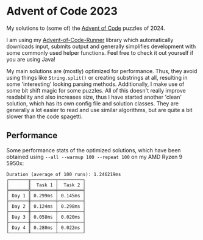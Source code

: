 # Advent of Code 2023

My solutions to (some of) the [Advent of Code](https://adventofcode.com) puzzles of 2024.

I am using my [Advent-of-Code-Runner](https://github.com/Rc-Cookie/advent-of-code-runner) library
which automatically downloads input, submits output and generally simplifies development with some
commonly used helper functions. Feel free to check it out yourself if you are using Java!

My main solutions are (mostly) optimized for performance.
Thus, they avoid using things like `String.split()` or creating substrings at all, resulting in some 'interesting' looking parsing methods.
Additionally, I make use of some bit shift magic for some puzzles.
All of this doesn't really improve readability and also increases size, thus I have started another 'clean' solution, which has its own config file and solution classes.
They are generally a lot easier to read and use similar algorithms, but are quite a bit slower than the code spagetti.

## Performance

Some performance stats of the optimized solutions, which have been obtained using `--all --warmup 100 --repeat 100` on my AMD Ryzen 9 5950x:

```
Duration (average of 100 runs): 1.246219ms
┌───────╥─────────┬─────────┐
│       ║  Task 1 │  Task 2 │
╞═══════╬═════════╪═════════╡
│ Day 1 ║ 0.299ms │ 0.145ms │
├───────╫─────────┼─────────┤
│ Day 2 ║ 0.124ms │ 0.298ms │
├───────╫─────────┼─────────┤
│ Day 3 ║ 0.058ms │ 0.020ms │
├───────╫─────────┼─────────┤
│ Day 4 ║ 0.280ms │ 0.022ms │
└───────╨─────────┴─────────┘
```
